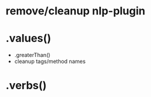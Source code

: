 # remove/cleanup nlp-plugin

# .values()
  - .greaterThan()
  - cleanup tags/method names
# .verbs()